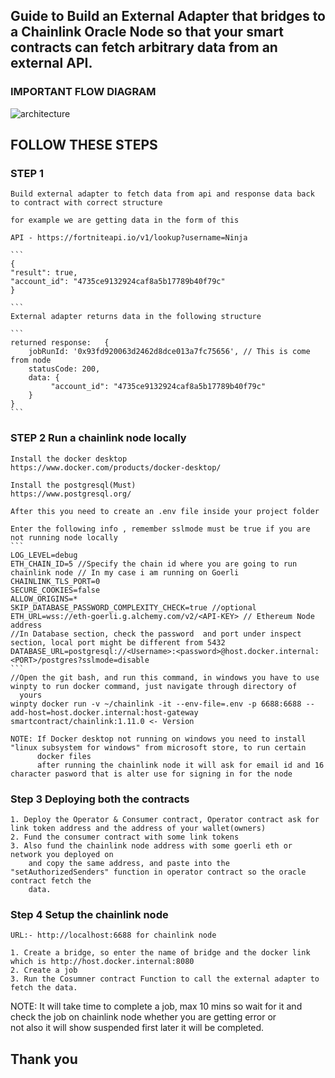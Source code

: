 ## Guide to Build an External Adapter that bridges to a Chainlink Oracle Node so that your smart contracts can fetch arbitrary data from an external API.

### IMPORTANT FLOW DIAGRAM
![architecture](https://user-images.githubusercontent.com/106370886/216809759-ffa03512-0ac1-4270-84a8-1315f15114a5.png)

## FOLLOW THESE STEPS

### STEP 1

    Build external adapter to fetch data from api and response data back to contract with correct structure

    for example we are getting data in the form of this

    API - https://fortniteapi.io/v1/lookup?username=Ninja

    ```
    {
    "result": true,
    "account_id": "4735ce9132924caf8a5b17789b40f79c"
    }

    ```
    External adapter returns data in the following structure

    ```
    returned response:   {
        jobRunId: '0x93fd920063d2462d8dce013a7fc75656', // This is come from node
        statusCode: 200,
        data: {
             "account_id": "4735ce9132924caf8a5b17789b40f79c"
        }
    }
    ```

### STEP 2 Run a chainlink node locally 

    Install the docker desktop
    https://www.docker.com/products/docker-desktop/
    
    Install the postgresql(Must)
    https://www.postgresql.org/

    After this you need to create an .env file inside your project folder

    Enter the following info , remember sslmode must be true if you are not running node locally
    ```
    LOG_LEVEL=debug
    ETH_CHAIN_ID=5 //Specify the chain id where you are going to run chainlink node // In my case i am running on Goerli
    CHAINLINK_TLS_PORT=0
    SECURE_COOKIES=false
    ALLOW_ORIGINS=*
    SKIP_DATABASE_PASSWORD_COMPLEXITY_CHECK=true //optional
    ETH_URL=wss://eth-goerli.g.alchemy.com/v2/<API-KEY> // Ethereum Node address 
    //In Database section, check the password  and port under inspect section, local port might be different from 5432
    DATABASE_URL=postgresql://<Username>:<password>@host.docker.internal:<PORT>/postgres?sslmode=disable
    ```
    //Open the git bash, and run this command, in windows you have to use winpty to run docker command, just navigate through directory of   
      yours 
    winpty docker run -v ~/chainlink -it --env-file=.env -p 6688:6688 --add-host=host.docker.internal:host-gateway              
    smartcontract/chainlink:1.11.0 <- Version 

    NOTE: If Docker desktop not running on windows you need to install "linux subsystem for windows" from microsoft store, to run certain    
          docker files  
          after running the chainlink node it will ask for email id and 16 character pasword that is alter use for signing in for the node   

### Step 3 Deploying both the contracts
    1. Deploy the Operator & Consumer contract, Operator contract ask for link token address and the address of your wallet(owners)
    2. Fund the consumer contract with some link tokens
    3. Also fund the chainlink node address with some goerli eth or network you deployed on
        and copy the same address, and paste into the "setAuthorizedSenders" function in operator contract so the oracle contract fetch the 
        data. 


### Step 4 Setup the chainlink node
    URL:- http://localhost:6688 for chainlink node

    1. Create a bridge, so enter the name of bridge and the docker link which is http://host.docker.internal:8080 
    2. Create a job 
    3. Run the Cosumner contract Function to call the external adapter to fetch the data.

NOTE: It will take time to complete a job, max 10 mins so wait for it and check the job on chainlink node whether you are getting error or  
      not also it will show suspended first later it will be completed.

## Thank you




